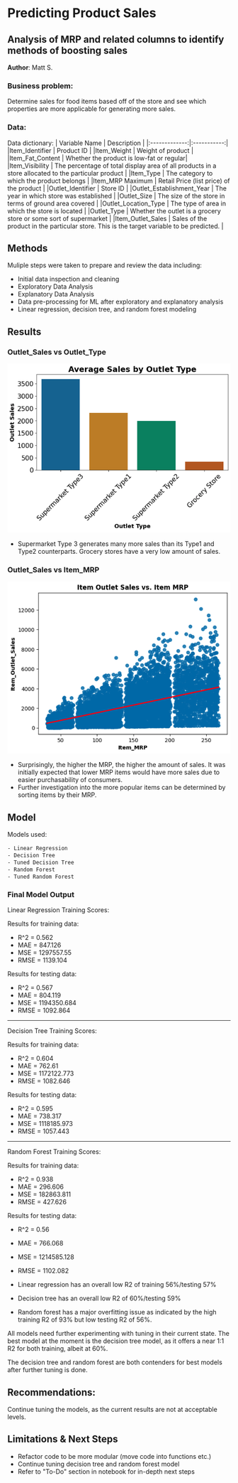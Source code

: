# Predicting Product Sales
## Analysis of MRP and related columns to identify methods of boosting sales 

**Author**: Matt S.

### Business problem:
Determine sales for food items based off of the store and see which properties are more applicable for generating more sales.


### Data:
Data dictionary:
| Variable Name	| Description |
|:-------------:|:-----------:|
|Item_Identifier	| Product ID |
|Item_Weight | Weight of product |
|Item_Fat_Content	| Whether the product is low-fat or regular|
|Item_Visibility | The percentage of total display area of all products in a store allocated to the particular product |
|Item_Type | The category to which the product belongs |
|Item_MRP	Maximum | Retail Price (list price) of the product |
|Outlet_Identifier | Store ID |
|Outlet_Establishment_Year | The year in which store was established |
|Outlet_Size | The size of the store in terms of ground area covered |
|Outlet_Location_Type | The type of area in which the store is located |
|Outlet_Type | Whether the outlet is a grocery store or some sort of supermarket |
|Item_Outlet_Sales | Sales of the product in the particular store. This is the target variable to be predicted. |



## Methods
Muliple steps were taken to prepare and review the data including:
- Initial data inspection and cleaning
- Exploratory Data Analysis
- Explanatory Data Analysis
- Data pre-processing for ML after exploratory and explanatory analysis
- Linear regression, decision tree, and random forest modeling

## Results
### Outlet_Sales vs Outlet_Type
![](https://github.com/hokushrine/prediction-of-product-sales/blob/main/images/average_sales_vs_outlet_type.png)
- Supermarket Type 3 generates many more sales than its Type1 and Type2 counterparts. Grocery stores have a very low amount of sales.

### Outlet_Sales vs Item_MRP
![](https://github.com/hokushrine/prediction-of-product-sales/blob/main/images/outlet_sales_vs_item_mrp.png)
-  Surprisingly, the higher the MRP, the higher the amount of sales. It was initially expected that lower MRP items would have more sales due to easier purchasability of consumers.
- Further investigation into the more popular items can be determined by sorting items by their MRP.

## Model
Models used:
```
- Linear Regression
- Decision Tree
- Tuned Decision Tree
- Random Forest
- Tuned Random Forest
```
### Final Model Output
Linear Regression Training Scores:

Results for training data:
  - R^2 = 0.562
  - MAE = 847.126
  - MSE = 1297557.55
  - RMSE = 1139.104

Results for testing data:
  - R^2 = 0.567
  - MAE = 804.119
  - MSE = 1194350.684
  - RMSE = 1092.864

-------
Decision Tree Training Scores:

Results for training data:
  - R^2 = 0.604
  - MAE = 762.61
  - MSE = 1172122.773
  - RMSE = 1082.646

Results for testing data:
  - R^2 = 0.595
  - MAE = 738.317
  - MSE = 1118185.973
  - RMSE = 1057.443

-------
Random Forest Training Scores:

Results for training data:
  - R^2 = 0.938
  - MAE = 296.606
  - MSE = 182863.811
  - RMSE = 427.626

Results for testing data:
  - R^2 = 0.56
  - MAE = 766.068
  - MSE = 1214585.128
  - RMSE = 1102.082


- Linear regression has an overall low R2 of training 56%/testing 57%
- Decision tree has an overall low R2 of 60%/testing 59%
- Random forest has a major overfitting issue as indicated by the high training R2 of 93% but low testing R2 of 56%.

All models need further experimenting with tuning in their current state. The best model at the moment is the decision tree model, as it offers a near 1:1 R2 for both training, albeit at 60%.

The decision tree and random forest are both contenders for best models after further tuning is done.

## Recommendations:
Continue tuning the models, as the current results are not at acceptable levels.


## Limitations & Next Steps
- Refactor code to be more modular (move code into functions etc.)
- Continue tuning decision tree and random forest model
- Refer to "To-Do" section in notebook for in-depth next steps
